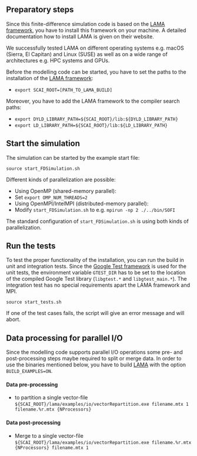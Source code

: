 ## Preparatory steps

Since this finite-difference simulation code is based on the [LAMA framework](www.libama.org), you have to install this framework on your machine. A detailed documentation how to install LAMA is given on their website.

We successfully tested LAMA on different operating systems e.g. macOS (Sierra, El Capitan) and Linux (SUSE) as well as on a wide range of architectures e.g. HPC systems and GPUs.

Before the modelling code can be started, you have to set the paths to the installation of the [LAMA framework](www.libama.org):
- `export SCAI_ROOT=[PATH_TO_LAMA_BUILD]`

Moreover, you have to add the LAMA framework to the compiler search paths:
- `export DYLD_LIBRARY_PATH=${SCAI_ROOT}/lib:${DYLD_LIBRARY_PATH}`
- `export LD_LIBRARY_PATH=${SCAI_ROOT}/lib:${LD_LIBRARY_PATH}`

## Start the simulation
The simulation can be started by the example start file:

 ``source start_FDSimulation.sh``

Different kinds of parallelization are possible:

- Using OpenMP (shared-memory parallel):
 - Set `export OMP_NUM_THREADS=2`
- Using OpenMPI/IntelMPI (distributed-memory parallel):
 - Modify `start_FDSimulation.sh` to e.g. `mpirun -np 2 ./../bin/SOFI`

The standard configuration of `start_FDSimulation.sh` is using both kinds of parallelization.

## Run the tests
To test the proper functionality of the installation, you can run the build in unit and integration tests.
Since the [Google Test framework](https://github.com/google/googletest) is used for the unit tests, the environment variable `GTEST_DIR` has to be set to the location of the compiled Google Test library (`libgtest.*` and `libgtest_main.*`). The integration test has no special requirements apart the LAMA framework and MPI.

``source start_tests.sh``

If one of the test cases fails, the script will give an error message and will abort.

## Data processing for parallel I/O

Since the modelling code supports parallel I/O operations some pre- and post-processing steps maybe required to split or merge data. In order to use the binaries mentioned below, you have to build [LAMA](www.libama.org) with the option `BUILD_EXAMPLES=ON`.

#### Data pre-processing
- to partition a single vector-file `${SCAI_ROOT}/lama/examples/io/vectorRepartition.exe filename.mtx 1 filename.%r.mtx {NProcessors}`

#### Data post-processing
- Merge to a single vector-file `${SCAI_ROOT}/lama/examples/io/vectorRepartition.exe filename.%r.mtx {NProcessors} filename.mtx 1`
